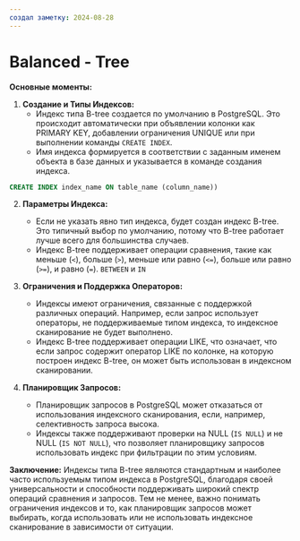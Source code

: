 ```yaml
---
создал заметку: 2024-08-28
---
```

# Balanced - Tree

**Основные моменты:**

1. **Создание и Типы Индексов:**
   - Индекс типа B-tree создается по умолчанию в PostgreSQL. Это происходит автоматически при объявлении колонки как PRIMARY KEY, добавлении ограничения UNIQUE или при выполнении команды `CREATE INDEX`.
   - Имя индекса формируется в соответствии с заданным именем объекта в базе данных и указывается в команде создания индекса.
``` sql
CREATE INDEX index_name ON table_name (column_name))
```

2. **Параметры Индекса:**
   - Если не указать явно тип индекса, будет создан индекс B-tree. Это типичный выбор по умолчанию, потому что B-tree работает лучше всего для большинства случаев.
   - Индекс B-tree поддерживает операции сравнения, такие как меньше (`<`), больше (`>`), меньше или равно (`<=`), больше или равно (`>=`), и равно (`=`). `BETWEEN` и `IN` 

3. **Ограничения и Поддержка Операторов:**
   - Индексы имеют ограничения, связанные с поддержкой различных операций. Например, если запрос использует операторы, не поддерживаемые типом индекса, то индексное сканирование не будет выполнено.
   - Индекс B-tree поддерживает операции LIKE, что означает, что если запрос содержит оператор LIKE по колонке, на которую построен индекс B-tree, он может быть использован в индексном сканировании.

4. **Планировщик Запросов:**
   - Планировщик запросов в PostgreSQL может отказаться от использования индексного сканирования, если, например, селективность запроса высока.
   - Индексы также поддерживают проверки на NULL (`IS NULL`) и не NULL (`IS NOT NULL`), что позволяет планировщику запросов использовать индекс при фильтрации по этим условиям.

**Заключение:**
Индексы типа B-tree являются стандартным и наиболее часто используемым типом индекса в PostgreSQL, благодаря своей универсальности и способности поддерживать широкий спектр операций сравнения и запросов. Тем не менее, важно понимать ограничения индексов и то, как планировщик запросов может выбирать, когда использовать или не использовать индексное сканирование в зависимости от ситуации.